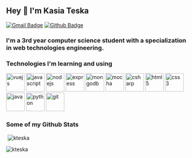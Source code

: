 ## Hey 👋 I'm Kasia Teska
[![Gmail Badge](https://img.shields.io/badge/-kasia@teska.pl-c14438?style=flat&logo=Gmail&logoColor=white&link=mailto:kasia@teska.pl)](mailto:kasia@teska.pl) [![Github Badge](https://img.shields.io/badge/-kteska-grey?style=flat&logo=github&logoColor=white&link=https://github.com/kteska/)](https://www.github.com/kteska/) 

<h3 align="left">I'm a 3rd year computer science student with a specialization in web technologies engineering.</h3>

<h3>Technologies I'm learning and using</h3>
<p align="left">
  <img src="https://devicons.github.io/devicon/devicon.git/icons/vuejs/vuejs-original-wordmark.svg" alt="vuejs" width="50" height="50"/>
  <img src="https://devicons.github.io/devicon/devicon.git/icons/javascript/javascript-original.svg" alt="javascript" width="50" height="50"/>
  <img src="https://devicons.github.io/devicon/devicon.git/icons/nodejs/nodejs-original-wordmark.svg" alt="nodejs" width="50" height="50"/> 
  <img src="https://devicons.github.io/devicon/devicon.git/icons/express/express-original-wordmark.svg" alt="express" width="50" height="50"/> 
  <img src="https://devicons.github.io/devicon/devicon.git/icons/mongodb/mongodb-original-wordmark.svg" alt="mongodb" width="50" height="50"/>
  <img src="https://camo.githubusercontent.com/af4bf83ab2ca125346740f9961345a24ec43b3a9/68747470733a2f2f636c6475702e636f6d2f78465646784f696f41552e737667" alt="mocha" width="50" height="50"/>
  <img src="https://devicons.github.io/devicon/devicon.git/icons/csharp/csharp-original.svg" alt="csharp" width="50" height="50"/>
  <img src="https://devicons.github.io/devicon/devicon.git/icons/html5/html5-original-wordmark.svg" alt="html5" width="50" height="50"/>
  <img src="https://devicons.github.io/devicon/devicon.git/icons/css3/css3-original-wordmark.svg" alt="css3" width="50" height="50"/>
  <img src="https://devicons.github.io/devicon/devicon.git/icons/java/java-original-wordmark.svg" alt="java" width="50" height="50"/> 
  <img src="https://devicons.github.io/devicon/devicon.git/icons/python/python-original.svg" alt="python" width="50" height="50"/> 
  <img src="https://www.vectorlogo.zone/logos/git-scm/git-scm-icon.svg" alt="git" width="50" height="50"/> 
</p>

<h3>Some of my Github Stats</h3>
<p>&nbsp;<img align="center" src="https://github-readme-stats.vercel.app/api?username=kteska&show_icons=true&include_all_commits=true" alt="kteska" /></p>
<p><img align="left" src="https://github-readme-stats.vercel.app/api/top-langs/?username=kteska&layout=compact&hide=html" alt="kteska" /></p>
